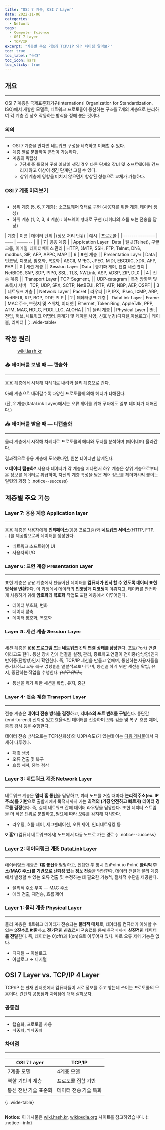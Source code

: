 ```yaml
---
title: "OSI 7 계층, OSI 7 Layer"
date: 2022-11-06
categories:
  - Network
tags:
  - Computer Science
  - OSI 7 Layer
  - TCP/IP
excerpt: "계층별 주요 기능과 TCP/IP 와의 차이점 알아보기"
toc: true
toc_label: "목차"
toc_icon: bars
toc_sticky: true
---
```


## 개요

---

OSI 7 계층은 국제표준화기구(International Organization for Standardization, ISO)에서 개발한 모델로, 네트워크 프로토콜이 통신하는 구조를 7개의 계층으로 분리하여 각 계층 간 상호 작동하는 방식을 정해 놓은 것이다.

### 의의

---

- OSI 7 계층을 안다면 네트워크 구성을 예측하고 이해할 수 있다.
- 계층 별로 분할하여 분업이 가능하다.
- 계층의 독립성
  - 7단계 중 특정한 곳에 이상이 생길 경우 다른 단계의 장비 및 소프트웨어를 건드리지 않고 이상이 생긴 단계만 고칠 수 있다.
  - 상위 계층에 영향을 미치지 않으면서 향상된 성능으로 교체가 가능하다.

### OSI 7 계층 미리보기

---

- 상위 계층 (5, 6, 7 계층) : 소프트웨어 형태로 구현 (사용자를 위한 계층, 데이터 생성)
- 하위 계층 (1, 2, 3, 4 계층) : 하드웨어 형태로 구현 (데이터의 흐름 또는 전송을 담당)

| 계층 | 이름 | 데이터 단위
| (정보 처리 단위) | 예시 | 프로토콜 |
| ---------------- | ---- | -------- |  ||
| 7                  | 응용 계층                  |
| Application Layer  | Data                       | 텔넷(Telnet), 구글 크롬, 이메일, 데이터베이스 관리                             | HTTP, SMTP, SSH, FTP, Telnet, DNS, modbus, SIP, AFP, APPC, MAP         |
| 6                  | 표현 계층                  |
| Presentation Layer | Data                       | 인코딩, 디코딩, 암호화, 복호화                                                 | ASCII, MPEG, JPEG, MIDI, EBCDIC, XDR, AFP, PAP                         |
| 5                  | 세션 계층                  |
| Session Layer      | Data                       | 동기화 제어, 연결 세션 관리                                                    | NetBIOS, SAP, SDP, PIPO, SSL, TLS, NWLink, ASP, ADSP, ZIP, DLC         |
| 4                  | 전송 계층                  |
| Transport Layer    | TCP-Segment,               |
| UDP-datagram       | 특정 방화벽 및 프록시 서버 | TCP, UDP, SPX, SCTP, NetBEUI, RTP, ATP, NBP, AEP, OSPF                         |
| 3                  | 네트워크 계층              |
| Network Layer      | Packet                     | 라우터                                                                         | IP, IPX, IPsec, ICMP, ARP, NetBEUI, RIP, BGP, DDP, PLP                 |
| 2                  | 데이터링크 계층            |
| DataLink Layer     | Frame                      | MAC 주소, 브릿지 및 스위치, 이더넷                                             | Ethernet, Token Ring, AppleTalk, PPP, ATM, MAC, HDLC, FDDI, LLC, ALOHA |
| 1                  | 물리 계층                  |
| Physical Layer     | Bit                        | 전압, 허브, 네트워크 어댑터, 중계기 및 케이블 사양, 신호 변경(디지털,아날로그) | 케이블, 리피터                                                         |
{: .wide-table}

## 작동 원리

<figure class="align-center">
  <img src="{{ site.url }}{{ site.baseurl }}/assets/images/cs/network/osi-7-01.png" alt="">
  <figcaption><a href="http://wiki.hash.kr/index.php/%ED%8C%8C%EC%9D%BC:%EB%8D%B0%EC%9D%B4%ED%84%B0_%EC%BA%A1%EC%8A%90%ED%99%94.jpg">wiki.hash.kr</a></figcaption>
</figure>


### 📤 데이터를 보낼 때 — 캡슐화

---

응용 계층에서 시작해 차례대로 내려와 물리 계층으로 간다.

아래 계층으로 내려갈수록 다양한 프로토콜에 의해 헤더가 더해진다.

(단, 2 계층(DataLink Layer)에서는 오류 제어를 위해 푸터에도 일부 데이터가 더해진다.)

### 📥 데이터를 받을 때 — 디캡슐화

---

물리 계층에서 시작해 차례대로 프로토콜의 헤더와 푸터를 분석하며 (떼어내며) 올라간다.

결과적으로 응용 계층에 도착했다면, 원본 데이터만 남게된다.


**💡 데이터 캡슐화?** 사용자 데이터가 각 계층을 지나면서 하위 계층은 상위 계층으로부터 온 정보를 데이터로 취급하며, 자신의 계층 특성을 담은 제어 정보를 헤더화시켜 붙이는 일련의 과정
{: .notice--success}

## 계층별 주요 기능

### Layer 7: 응용 계층 **Application layer**

---

응용 계층은 사용자에게 **인터페이스**(응용 프로그램)와 **네트워크 서비스**(HTTP, FTP, …)를 제공함으로써 데이터를 생성한다.

- 네트워크 소프트웨어 UI
- 사용자의 I/O

### Layer 6: 표현 계층 Presentation Layer

---

표현 계층은 응용 계층에서 만들어진 데이터를 **컴퓨터가 인식 할 수 있도록 데이터 표현 방식을 변환**한다. 이 과정에서 데이터의 **인코딩**과 **디코딩**이 이뤄지고, 데이터를 안전하게 사용하기 위해 **암호화**와 **복호화** 작업도 표현 계층에서 이루어진다.

- 데이터 부호화, 변화
- 데이터 압축
- 데이터 암호화, 복호화

### Layer 5: 세션 계층 Session Layer

---

세션 계층은 **응용 프로그램 또는 네트워크 간의 연결 상태를 담당**한다. 포트(Port) 연결이라고도 한다. 통신 장치 간에 연결을 설정, 관리, 종료하고 연결이 전이중(양방향)인지 반이중(단방향)인지 확인한다. 즉, TCP/IP 세션을 만들고 없애며, 통신하는 사용자들을 동기화하고 오류 복구 명령들을 일괄적으로 다루며, 통신을 하기 위한 세션을 확립, 유지, 중단하는 작업을 수행한다. *~~(너무 많다..)~~*

- 통신을 하기 위한 세션을 확립, 유지, 중단

### Layer 4: 전송 계층 Transport Layer

---

전송 계층은 **데이터 전송 방식을 결정**하고, **서비스의 포트 번호를 구별**한다. 종단간(end-to-end) 신뢰성 있고 효율적인 데이터를 전송하며 오류 검출 및 복구, 흐름 제어, 중복 검사 등을 수행한다.

데이터 전송 방식으로는 TCP(신뢰성)와 UDP(속도)가 있는데 이는 [다음 게시물](#)에서 자세히 다루겠다.

- 패킷 생성
- 오류 검출 및 복구
- 흐름 제어, 중복 검사

### Layer 3: 네트워크 계층 Network Layer

---

네트워크 계층은 **멀티 홉 통신**을 담당하고, 여러 노드를 거칠 때마다 **논리적 주소(ex. IP 주소)를 기반**으로 출발지에서 목적지까지 가는 **최적의 (가장 안전하고 빠르게) 데이터 경로를 결정**한다. 즉, 실제 네트워크 간에 데이터 라우팅을 담당한다. 또한 데이터 스트림을 더 작은 단위로 분할하고, 필요에 따라 오류를 감지해 처리한다.

- 라우팅, 흐름 제어, 세그멘테이션, 오류 제어, 인터네트워킹 등


**💡 홉?** (컴퓨터 네트워크에서) 노드에서 다음 노드로 가는 경로
{: .notice--success}

### Layer 2: 데이터링크 계층 DataLink Layer

---

데이터링크 계층은 **1홉 통신**을 담당하고, 인접한 두 장치 간(Point to Point) **물리적 주소(MAC 주소)를 기반으로 신뢰성 있는 정보 전송**을 담당한다. 데이터 전달과 물리 계층에서 발생할 수 있는 오류 검출 및 수정하는 데 필요한 기능적, 절차적 수단을 제공한다.

- 물리적 주소 부여 — MAC 주소
- 에러 검출, 재전송, 흐름 제어

### Layer 1: 물리 계층 Physical Layer

---

물리 계층은 네트워크 데이터가 전송되는 **물리적 매체**로, 데이터를 컴퓨터가 이해할 수 있는 **2진수로 변환**하고 **전기적인 신호**로써 전송로를 통해 목적지까지 **실질적인 데이터를 전달**한다. 즉, 데이터는 0(off)과 1(on)으로 이루어져 있다. 따로 오류 제어 기능은 없다.

- 디지털 → 아날로그
- 아날로그 → 디지털

## OSI 7 Layer vs. TCP/IP 4 Layer

TCP/IP 는 현재 인터넷에서 컴퓨터들이 서로 정보를 주고 받는데 쓰이는 프로토콜의 모음이다. 간단히 공통점과 차이점에 대해 살펴보자.

### 공통점

---

- 캡슐화, 프로토콜 사용
- 다중화, 역다중화

### 차이점

---

| OSI 7 Layer           | TCP/IP                |
| --------------------- | --------------------- |
| 7계층 모델            | 4계층 모델            |
| 역할 기반의 계층      | 프로토콜 집합 기반    |
| 통신 전반 기술 표준화 | 데이터 전송 기술 특화 |
{: .wide-table}

<figure class="align-center">
  <img src="{{ site.url }}{{ site.baseurl }}/assets/images/cs/network/osi-7-02.png" alt="">
</figure>


**Notice:** 이 게시물은 [wiki.hash.kr](http://wiki.hash.kr/index.php/OSI_7_%EA%B3%84%EC%B8%B5), [wikipedia.org](https://ko.wikipedia.org/wiki/OSI_%EB%AA%A8%ED%98%95) 사이트를 참고하였습니다.
{: .notice--info}